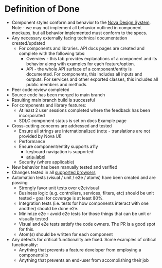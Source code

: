 # Definition of Done
* Component styles conform and behavior to the [Nova Design System](https://ux.solarwinds.io/design/). Note - we may not implement all behavior outlined in component mockups, but all behavior implemented must conform to the specs.
* Any necessary externally facing technical documentation created/updated
  * For components and libraries. API docs pages are created and complete with the following tabs:
    * Overview - this tab provides explanations of a component and its behavior along with examples for each feature/option.
    * API - the whole API surface of a component/entity is documented. For components, this includes all inputs and outputs. For services and other exported classes, this includes all public members and methods.
* Peer code review completed
* Source code has been merged to main branch
* Resulting main branch build is successful
* For components and library features:
  * At least 2 user sessions completed where the feedback has been incorporated
  * SDLC component status is set on docs Example page
* Cross-cutting concerns are addressed and tested
  * Ensure all strings are internationalized (note - translations are not provided by Nova UI)
  * Performance
  * Ensure component/entity supports a11y
    * keyboard navigation is supported
    * [aria-label](https://developer.mozilla.org/en-US/docs/Web/Accessibility/ARIA/ARIA_Techniques/Using_the_aria-label_attribute)
  * Security (where applicable)
* New behavior has been manually tested and verified
* Changes tested in all [supported browsers](./docs/FAQ.md#what-browsers-are-supported-by-nova-ui)
* Automation tests (visual / unit / e2e / atoms) have been created and are passing
  * Strongly favor unit tests over e2e/visual
  * Business logic (e.g. controllers, services, filters, etc) should be unit tested - goal for coverage is at least 80%.
  * Integration tests (i.e. tests for how components interact with one another) should be done e2e.
  * Minimize e2e - avoid e2e tests for those things that can be unit or visually tested
  * Visual and e2e tests satisfy the code owners. The PR is a good spot for this.
  * Atom(s) should be written for each component
* Any defects for critical functionality are fixed. Some examples of critical functionality:
  * Anything that prevents a feature developer from employing a component/lib
  * Anything that prevents an end-user from accomplishing their job
